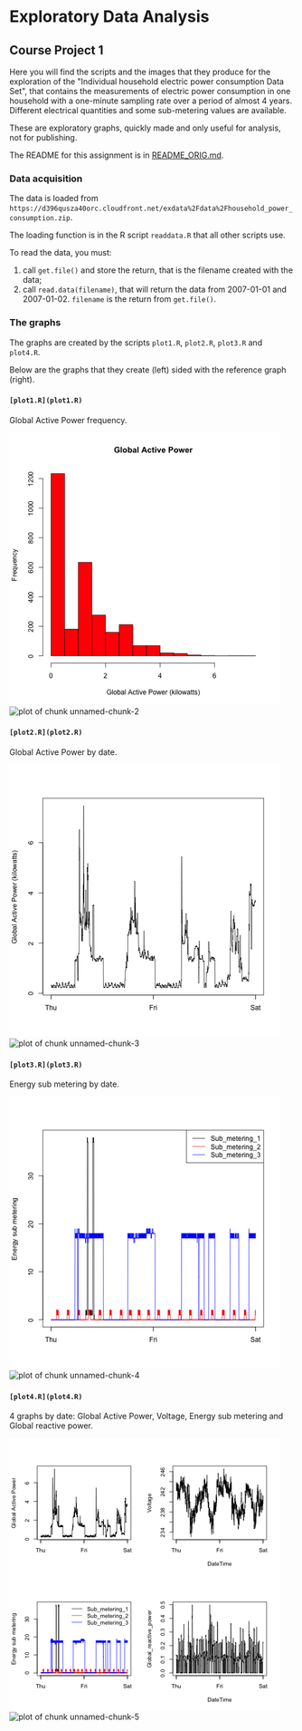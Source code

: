 Exploratory Data Analysis
=========================

Course Project 1
----------------

Here you will find the scripts and the images that they produce for the exploration of the
"Individual household electric power consumption Data Set", that contains the measurements
of electric power consumption in one household with a one-minute sampling rate over a
period of almost 4 years. Different electrical quantities and some sub-metering values are
available. 

These are exploratory graphs, quickly made and only useful for analysis, not for
publishing.

The README for this assignment is in [README_ORIG.md](README_ORIG.md).

### Data acquisition

The data is loaded from `https://d396qusza40orc.cloudfront.net/exdata%2Fdata%2Fhousehold_power_consumption.zip`.

The loading function is in the R script `readdata.R` that all other scripts use.

To read the data, you must:

1. call `get.file()` and store the return, that is the filename created with the data;
2. call `read.data(filename)`, that will return the data from 2007-01-01 and 2007-01-02.
   `filename` is the return from `get.file()`.

### The graphs

The graphs are created by the scripts `plot1.R`, `plot2.R`, `plot3.R` and `plot4.R`.

Below are the graphs that they create (left) sided with the reference graph (right).

#### `[plot1.R](plot1.R)`

Global Active Power frequency.

![plot1.png](plot1.png) ![plot of chunk unnamed-chunk-2](figure/unnamed-chunk-2.png)

#### `[plot2.R](plot2.R)`

Global Active Power by date.

![plot2.png](plot2.png) ![plot of chunk unnamed-chunk-3](figure/unnamed-chunk-3.png)

#### `[plot3.R](plot3.R)`

Energy sub metering by date.

![plot3.png](plot3.png) ![plot of chunk unnamed-chunk-4](figure/unnamed-chunk-4.png)

#### `[plot4.R](plot4.R)`

4 graphs by date: Global Active Power, Voltage, Energy sub metering and Global reactive
power.

![plot4.png](plot4.png) ![plot of chunk unnamed-chunk-5](figure/unnamed-chunk-5.png) 



